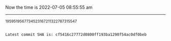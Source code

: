 Now the time is 2022-07-05 08:55:55 am

---

<small>1959519567734523167211322787315547</small>

```txt

Latest commit SHA is: cf5416c27772d0800ff193ba1290f54ac0df0beb
```
